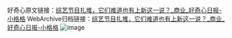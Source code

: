 好奇心原文链接：[综艺节目扎堆，它们难道也有上新这一说？_商业_好奇心日报-小格格](https://www.qdaily.com/articles/2496.html)
WebArchive归档链接：[综艺节目扎堆，它们难道也有上新这一说？_商业_好奇心日报-小格格](http://web.archive.org/web/20190623151144/https://www.qdaily.com/articles/2496.html)
![image](http://ww3.sinaimg.cn/large/007d5XDply1g3v68cu1b6j30u0308b29)